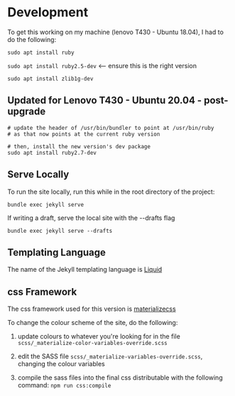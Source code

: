# Development

To get this working on my machine (lenovo T430 - Ubuntu 18.04), I had to do the following:

`sudo apt install ruby`

`sudo apt install ruby2.5-dev` <-- ensure this is the right version

`sudo apt install zlib1g-dev`

## Updated for Lenovo T430 - Ubuntu 20.04 - post-upgrade
```
# update the header of /usr/bin/bundler to point at /usr/bin/ruby
# as that now points at the current ruby version

# then, install the new version's dev package
sudo apt install ruby2.7-dev
```

## Serve Locally
To run the site locally, run this while in the root directory of the project:

`bundle exec jekyll serve`

If writing a draft, serve the local site with the --drafts flag

`bundle exec jekyll serve --drafts`

## Templating Language
The name of the Jekyll templating language is [Liquid](https://jekyllrb.com/docs/step-by-step/02-liquid/)

## css Framework
The css framework used for this version is [materializecss](https://materializecss.github.io/materialize/getting-started.html)

To change the colour scheme of the site, do the following:

1. update colours to whatever you're looking for in the file `scss/_materialize-color-variables-override.scss`

2. edit the SASS file `scss/_materialize-variables-override.scss`, changing the colour variables

3. compile the sass files into the final css distributable with the following command:
`npm run css:compile`
